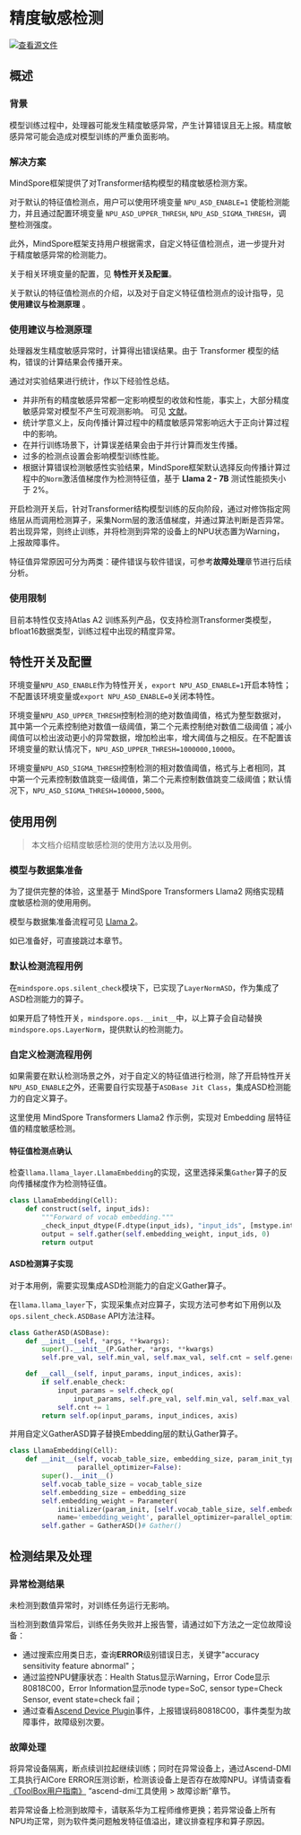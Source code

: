 # 精度敏感检测

[![查看源文件](https://mindspore-website.obs.cn-north-4.myhuaweicloud.com/website-images/r2.3/resource/_static/logo_source.svg)](https://gitee.com/mindspore/docs/blob/r2.3/tutorials/experts/source_zh_cn/debug/sdc.md)

## 概述

### 背景

模型训练过程中，处理器可能发生精度敏感异常，产生计算错误且无上报。精度敏感异常可能会造成对模型训练的严重负面影响。

### 解决方案

MindSpore框架提供了对Transformer结构模型的精度敏感检测方案。

对于默认的特征值检测点，用户可以使用环境变量 `NPU_ASD_ENABLE=1` 使能检测能力，并且通过配置环境变量 `NPU_ASD_UPPER_THRESH`, `NPU_ASD_SIGMA_THRESH`，调整检测强度。

此外，MindSpore框架支持用户根据需求，自定义特征值检测点，进一步提升对于精度敏感异常的检测能力。

关于相关环境变量的配置，见 **特性开关及配置**。

关于默认的特征值检测点的介绍，以及对于自定义特征值检测点的设计指导，见 **使用建议与检测原理** 。

### 使用建议与检测原理

处理器发生精度敏感异常时，计算得出错误结果。由于 Transformer 模型的结构，错误的计算结果会传播开来。

通过对实验结果进行统计，作以下经验性总结。

* 并非所有的精度敏感异常都一定影响模型的收敛和性能，事实上，大部分精度敏感异常对模型不产生可观测影响。 可见 [文献](https://dl.acm.org/doi/abs/10.1145/3579371.3589105)。
* 统计学意义上，反向传播计算过程中的精度敏感异常影响远大于正向计算过程中的影响。
* 在并行训练场景下，计算误差结果会由于并行计算而发生传播。
* 过多的检测点设置会影响模型训练性能。
* 根据计算错误检测敏感性实验结果，MindSpore框架默认选择反向传播计算过程中的`Norm`激活值梯度作为检测特征值，基于 **Llama 2 - 7B** 测试性能损失小于 2%。

开启检测开关后，针对Transformer结构模型训练的反向阶段，通过对修饰指定网络层从而调用检测算子，采集Norm层的激活值梯度，并通过算法判断是否异常。若出现异常，则终止训练，并将检测到异常的设备上的NPU状态置为Warning，上报故障事件。

特征值异常原因可分为两类：硬件错误与软件错误，可参考**故障处理**章节进行后续分析。

### 使用限制

目前本特性仅支持Atlas A2 训练系列产品，仅支持检测Transformer类模型，bfloat16数据类型，训练过程中出现的精度异常。

## 特性开关及配置

环境变量`NPU_ASD_ENABLE`作为特性开关，`export NPU_ASD_ENABLE=1`开启本特性；不配置该环境变量或`export NPU_ASD_ENABLE=0`关闭本特性。

环境变量`NPU_ASD_UPPER_THRESH`控制检测的绝对数值阈值，格式为整型数据对，其中第一个元素控制绝对数值一级阈值，第二个元素控制绝对数值二级阈值；减小阈值可以检出波动更小的异常数据，增加检出率，增大阈值与之相反。在不配置该环境变量的默认情况下，`NPU_ASD_UPPER_THRESH=1000000,10000`。

环境变量`NPU_ASD_SIGMA_THRESH`控制检测的相对数值阈值，格式与上者相同，其中第一个元素控制数值跳变一级阈值，第二个元素控制数值跳变二级阈值；默认情况下，`NPU_ASD_SIGMA_THRESH=100000,5000`。

## 使用用例

> 本文档介绍精度敏感检测的使用方法以及用例。

### 模型与数据集准备

为了提供完整的体验，这里基于 MindSpore Transformers Llama2 网络实现精度敏感检测的使用用例。

模型与数据集准备流程可见 [Llama 2](https://mindformers.readthedocs.io/zh-cn/latest/docs/model_cards/llama2.html)。

如已准备好，可直接跳过本章节。

### 默认检测流程用例

在`mindspore.ops.silent_check`模块下，已实现了`LayerNormASD`，作为集成了ASD检测能力的算子。

如果开启了特性开关，`mindspore.ops.__init__`中，以上算子会自动替换`mindspore.ops.LayerNorm`，提供默认的检测能力。

### 自定义检测流程用例

如果需要在默认检测场景之外，对于自定义的特征值进行检测，除了开启特性开关`NPU_ASD_ENABLE`之外，还需要自行实现基于`ASDBase Jit Class`，集成ASD检测能力的自定义算子。

这里使用 MindSpore Transformers Llama2 作示例，实现对 Embedding 层特征值的精度敏感检测。

#### 特征值检测点确认

检查`llama.llama_layer.LlamaEmbedding`的实现，这里选择采集`Gather`算子的反向传播梯度作为检测特征值。

```python
class LlamaEmbedding(Cell):
    def construct(self, input_ids):
        """Forward of vocab embedding."""
        _check_input_dtype(F.dtype(input_ids), "input_ids", [mstype.int32, mstype.int64], self.cls_name)
        output = self.gather(self.embedding_weight, input_ids, 0)
        return output
```

#### ASD检测算子实现

对于本用例，需要实现集成ASD检测能力的自定义Gather算子。

在`llama.llama_layer`下，实现采集点对应算子，实现方法可参考如下用例以及`ops.silent_check.ASDBase` API方法注释。

```python
class GatherASD(ASDBase):
    def __init__(self, *args, **kwargs):
        super().__init__(P.Gather, *args, **kwargs)
        self.pre_val, self.min_val, self.max_val, self.cnt = self.generate_params()

    def __call__(self, input_params, input_indices, axis):
        if self.enable_check:
            input_params = self.check_op(
                input_params, self.pre_val, self.min_val, self.max_val, self.cnt, None)
            self.cnt += 1
        return self.op(input_params, input_indices, axis)
```

并用自定义GatherASD算子替换Embedding层的默认Gather算子。

```python
class LlamaEmbedding(Cell):
    def __init__(self, vocab_table_size, embedding_size, param_init_type=mstype.float32, param_init='normal',
                 parallel_optimizer=False):
        super().__init__()
        self.vocab_table_size = vocab_table_size
        self.embedding_size = embedding_size
        self.embedding_weight = Parameter(
            initializer(param_init, [self.vocab_table_size, self.embedding_size], dtype=param_init_type),
            name='embedding_weight', parallel_optimizer=parallel_optimizer)
        self.gather = GatherASD()# Gather()
```

## 检测结果及处理

### 异常检测结果

未检测到数值异常时，对训练任务运行无影响。

当检测到数值异常后，训练任务失败并上报告警，请通过如下方法之一定位故障设备：

* 通过搜索应用类日志，查询**ERROR**级别错误日志，关键字"accuracy sensitivity feature abnormal"；
* 通过监控NPU健康状态：Health Status显示Warning，Error Code显示80818C00，Error Information显示node type=SoC, sensor type=Check Sensor, event state=check fail；
* 通过查看[Ascend Device Plugin](https://github.com/Ascend/ascend-device-plugin)事件，上报错误码80818C00，事件类型为故障事件，故障级别次要。

### 故障处理

将异常设备隔离，断点续训拉起继续训练；同时在异常设备上，通过Ascend-DMI工具执行AICore ERROR压测诊断，检测该设备上是否存在故障NPU。详情请查看[《ToolBox用户指南》](https://www.hiascend.com/document/detail/zh/mindx-dl/2046/dluserguide/toolboxug/toolboxug_000002.html) “ascend-dmi工具使用 > 故障诊断”章节。

若异常设备上检测到故障卡，请联系华为工程师维修更换；若异常设备上所有NPU均正常，则为软件类问题触发特征值溢出，建议排查程序和算子原因。
